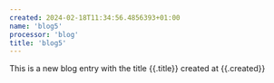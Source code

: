 ```yaml
---
created: 2024-02-18T11:34:56.4856393+01:00
name: 'blog5'
processor: 'blog'
title: 'blog5'
---
```

This is a new blog entry with the title {{.title}} created at {{.created}}

